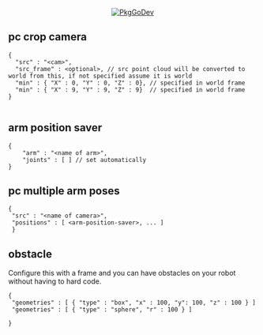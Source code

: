 

<p align="center">
  <a href="https://pkg.go.dev/github.com/erh/vmodutils"><img src="https://pkg.go.dev/badge/github.com/erh/vmodutils" alt="PkgGoDev"></a>
</a>
</p>

## pc crop camera
```
{
  "src" : "<cam>",
  "src_frame" : <optional>, // src point cloud will be converted to world from this, if not specified assume it is world
  "min" : { "X" : 0, "Y" : 0, "Z" : 0}, // specified in world frame
  "min" : { "X" : 9, "Y" : 9, "Z" : 9}  // specified in world frame
}
  
```

## arm position saver
```
{
    "arm" : "<name of arm>",
    "joints" : [ ] // set automatically
}
```



## pc multiple arm poses
```
{
 "src" : "<name of camera>",
 "positions" : [ <arm-position-saver>, ... ]
 }
```

## obstacle
Configure this with a frame and you can have obstacles on your robot without having to hard code.
```
{
 "geometries" : [ { "type" : "box", "x" : 100, "y": 100, "z" : 100 } ]
 "geometries" : [ { "type" : "sphere", "r" : 100 } ]

}
```
